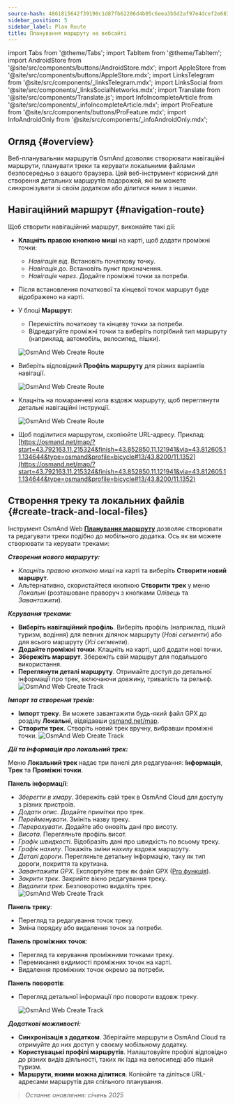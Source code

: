 ```yaml
---
source-hash: 4861815642f39190c1d87fb62206d4b05c6eea3b5d2af97e4dcef2e6834f466c
sidebar_position: 5
sidebar_label: Plan Route
title: Планування маршруту на вебсайті
---
```

import Tabs from '@theme/Tabs';
import TabItem from '@theme/TabItem';
import AndroidStore from '@site/src/components/buttons/AndroidStore.mdx';
import AppleStore from '@site/src/components/buttons/AppleStore.mdx';
import LinksTelegram from '@site/src/components/_linksTelegram.mdx';
import LinksSocial from '@site/src/components/_linksSocialNetworks.mdx';
import Translate from '@site/src/components/Translate.js';
import InfoIncompleteArticle from '@site/src/components/_infoIncompleteArticle.mdx';
import ProFeature from '@site/src/components/buttons/ProFeature.mdx';
import InfoAndroidOnly from '@site/src/components/_infoAndroidOnly.mdx';


<InfoIncompleteArticle/>


## Огляд {#overview}

Веб-планувальник маршрутів OsmAnd дозволяє створювати навігаційні маршрути, планувати треки та керувати локальними файлами безпосередньо з вашого браузера. Цей веб-інструмент корисний для створення детальних маршрутів подорожей, які ви можете синхронізувати зі своїм додатком або ділитися ними з іншими.


## Навігаційний маршрут {#navigation-route}

Щоб створити навігаційний маршрут, виконайте такі дії:

- **Клацніть правою кнопкою миші** на карті, щоб додати проміжні точки:

  - *Навігація від*. Встановіть початкову точку.
  - *Навігація до*. Встановіть пункт призначення.
  - *Навігація через*. Додайте проміжні точки за потреби.

- Після встановлення початкової та кінцевої точок маршрут буде відображено на карті.

- У блоці **Маршрут**:

  - Перемістіть початкову та кінцеву точки за потреби.
  - Відредагуйте проміжні точки та виберіть потрібний тип маршруту (наприклад, автомобіль, велосипед, пішки).

  ![OsmAnd Web Create Route](@site/static/img/web/navigation.png)

- Виберіть відповідний **Профіль маршруту** для різних варіантів навігації.

  ![OsmAnd Web Create Route](@site/static/img/web/profile_type.png)

- Клацніть на помаранчеві кола вздовж маршруту, щоб переглянути детальні навігаційні інструкції.

  ![OsmAnd Web Create Route](@site/static/img/web/nav_instr.png)

- Щоб поділитися маршрутом, скопіюйте URL-адресу. Приклад: [https://osmand.net/map/?start=43.792163,11.215324&finish=43.852850,11.121941&via=43.812605,11.134644&type=osmand&profile=bicycle#13/43.8200/11.1352](https://osmand.net/map/?start=43.792163,11.215324&finish=43.852850,11.121941&via=43.812605,11.134644&type=osmand&profile=bicycle#13/43.8200/11.1352)


## Створення треку та локальних файлів {#create-track-and-local-files}

Інструмент OsmAnd Web [**Планування маршруту**](../plan-route/create-route.md) дозволяє створювати та редагувати треки подібно до мобільного додатка. Ось як ви можете створювати та керувати треками:


***Створення нового маршруту:***

- *Клацніть правою кнопкою миші* на карті та виберіть **Створити новий маршрут**.
- Альтернативно, скористайтеся кнопкою **Створити трек** у меню *Локальні* (розташоване праворуч з кнопками *Олівець* та *Завантажити*).


***Керування треками:***

- **Виберіть навігаційний профіль**. Виберіть профіль (наприклад, піший туризм, водіння) для певних ділянок маршруту (*Нові сегменти*) або для всього маршруту (*Усі сегменти*).
- **Додайте проміжні точки**. Клацніть на карті, щоб додати нові точки.
- **Збережіть маршрут**. Збережіть свій маршрут для подальшого використання.
- **Переглянути деталі маршруту**. Отримайте доступ до детальної інформації про трек, включаючи довжину, тривалість та рельєф.
  ![OsmAnd Web Create Track](@site/static/img/web/create_route.png)


***Імпорт та створення треків:***

- **Імпорт треку**. Ви можете завантажити будь-який файл GPX до розділу **Локальні**, відвідавши [osmand.net/map](https://osmand.net/map).
- **Створити трек**. Створіть новий трек вручну, вибравши проміжні точки.
  ![OsmAnd Web Create Track](@site/static/img/web/create_route_2.png)


***Дії та інформація про локальний трек:***

Меню **Локальний трек** надає три панелі для редагування: **Інформація**, **Трек** та **Проміжні точки**.

**Панель інформації**:

- *Зберегти в хмару*. Збережіть свій трек в OsmAnd Cloud для доступу з різних пристроїв.
- *Додати опис*. Додайте примітки про трек.
- *Перейменувати*. Змініть назву треку.
- *Перерахувати*. Додайте або оновіть дані про висоту.
- *Висота*. Перегляньте профіль висот.
- *Графік швидкості*. Відобразіть дані про швидкість по всьому треку.
- *Графік нахилу*. Покажіть зміни нахилу вздовж маршруту.
- *Деталі дороги*. Перегляньте детальну інформацію, таку як тип дороги, покриття та крутизна.
- *Завантажити GPX*. Експортуйте трек як файл GPX ([Pro функція](../purchases/index.md)).
- *Закрити трек*. Закрийте вікно редагування треку.
- *Видалити трек*. Безповоротно видаліть трек.
  ![OsmAnd Web Create Track](@site/static/img/web/create_route_3.png)

**Панель треку**:

- Перегляд та редагування точок треку.
- Зміна порядку або видалення точок за потреби.

**Панель проміжних точок**:

- Перегляд та керування проміжними точками треку.
- Перемикання видимості проміжних точок на карті.
- Видалення проміжних точок окремо за потреби.

**Панель поворотів**:

- Перегляд детальної інформації про повороти вздовж треку.

  ![OsmAnd Web Create Track](@site/static/img/web/create_route_1.png)


***Додаткові можливості:***

- **Синхронізація з додатком**. Зберігайте маршрути в OsmAnd Cloud та отримуйте до них доступ у своєму мобільному додатку.
- **Користувацькі профілі маршрутів**. Налаштовуйте профілі відповідно до різних видів діяльності, таких як їзда на велосипеді або піший туризм.
- **Маршрути, якими можна ділитися**. Копіюйте та діліться URL-адресами маршрутів для спільного планування.

> *Останнє оновлення: січень 2025*